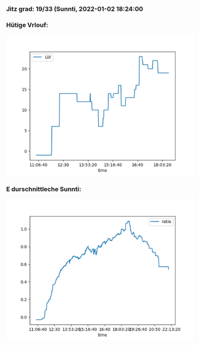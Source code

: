 ### Jitz grad: 19/33 (Sunnti, 2022-01-02 18:24:00

### Hütige Vrlouf:
![Graph](Today.png)

### E durschnittleche Sunnti:
![Graph](Sunnti.png)
